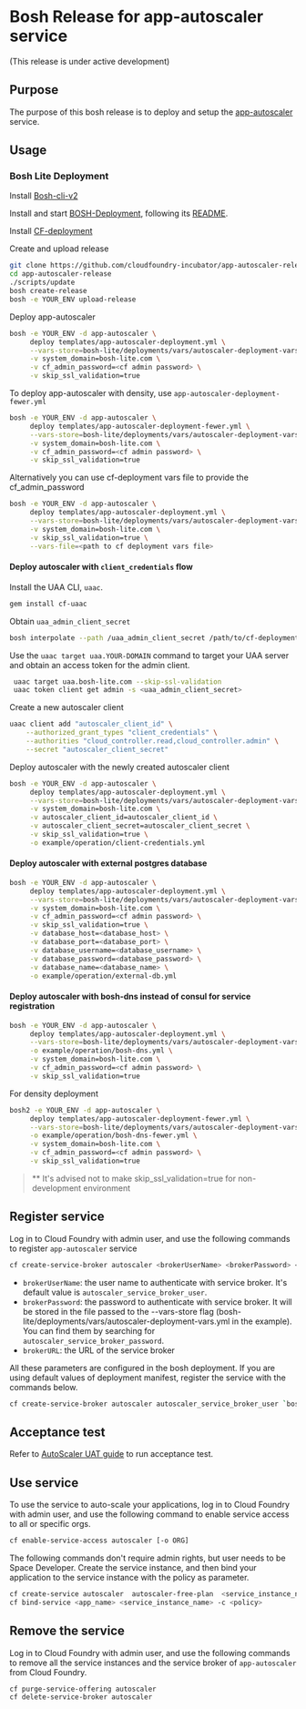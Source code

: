 # Bosh Release for app-autoscaler service

(This release is under active development)

## Purpose

The purpose of this bosh release is to deploy and setup the [app-autoscaler](https://github.com/cloudfoundry-incubator/app-autoscaler) service.

## Usage

### Bosh Lite Deployment

Install [Bosh-cli-v2](https://bosh.io/docs/cli-v2.html#install)

Install and start [BOSH-Deployment](https://github.com/cloudfoundry/bosh-deployment), following its [README](https://github.com/cloudfoundry/bosh-deployment/blob/master/README.md).

Install [CF-deployment](https://github.com/cloudfoundry/cf-deployment/blob/master/cf-deployment.yml)

Create and upload release

```sh
git clone https://github.com/cloudfoundry-incubator/app-autoscaler-release
cd app-autoscaler-release
./scripts/update
bosh create-release
bosh -e YOUR_ENV upload-release
```

Deploy app-autoscaler

```sh
bosh -e YOUR_ENV -d app-autoscaler \
     deploy templates/app-autoscaler-deployment.yml \
     --vars-store=bosh-lite/deployments/vars/autoscaler-deployment-vars.yml \
     -v system_domain=bosh-lite.com \
     -v cf_admin_password=<cf admin password> \
     -v skip_ssl_validation=true
```
To deploy app-autoscaler with density, use `app-autoscaler-deployment-fewer.yml`
```sh
bosh -e YOUR_ENV -d app-autoscaler \
     deploy templates/app-autoscaler-deployment-fewer.yml \
     --vars-store=bosh-lite/deployments/vars/autoscaler-deployment-vars.yml \
     -v system_domain=bosh-lite.com \
     -v cf_admin_password=<cf admin password> \
     -v skip_ssl_validation=true
```
Alternatively you can use cf-deployment vars file to provide the cf_admin_password

```sh
bosh -e YOUR_ENV -d app-autoscaler \
     deploy templates/app-autoscaler-deployment.yml \
     --vars-store=bosh-lite/deployments/vars/autoscaler-deployment-vars.yml \
     -v system_domain=bosh-lite.com \
     -v skip_ssl_validation=true \
     --vars-file=<path to cf deployment vars file>
```

#### Deploy autoscaler with `client_credentials` flow

Install the UAA CLI, `uaac`.

```sh
gem install cf-uaac
```

Obtain `uaa_admin_client_secret`

```sh
bosh interpolate --path /uaa_admin_client_secret /path/to/cf-deployment/deployment-vars.yml
```

Use the `uaac target uaa.YOUR-DOMAIN` command to target your UAA server and obtain an access token for the admin client.

```sh
 uaac target uaa.bosh-lite.com --skip-ssl-validation
 uaac token client get admin -s <uaa_admin_client_secret>
 ```

Create a new autoscaler client

```sh
uaac client add "autoscaler_client_id" \
    --authorized_grant_types "client_credentials" \
    --authorities "cloud_controller.read,cloud_controller.admin" \
    --secret "autoscaler_client_secret"
```

Deploy autoscaler with the newly created autoscaler client

```sh
bosh -e YOUR_ENV -d app-autoscaler \
     deploy templates/app-autoscaler-deployment.yml \
     --vars-store=bosh-lite/deployments/vars/autoscaler-deployment-vars.yml \
     -v system_domain=bosh-lite.com \
     -v autoscaler_client_id=autoscaler_client_id \
     -v autoscaler_client_secret=autoscaler_client_secret \
     -v skip_ssl_validation=true \
     -o example/operation/client-credentials.yml
```

#### Deploy autoscaler with external postgres database

```sh
bosh -e YOUR_ENV -d app-autoscaler \
     deploy templates/app-autoscaler-deployment.yml \
     --vars-store=bosh-lite/deployments/vars/autoscaler-deployment-vars.yml \
     -v system_domain=bosh-lite.com \
     -v cf_admin_password=<cf admin password> \
     -v skip_ssl_validation=true \
     -v database_host=<database_host> \
     -v database_port=<database_port> \
     -v database_username=<database_username> \
     -v database_password=<database_password> \
     -v database_name=<database_name> \
     -o example/operation/external-db.yml
```

#### Deploy autoscaler with bosh-dns instead of consul for service registration

```sh
bosh -e YOUR_ENV -d app-autoscaler \
     deploy templates/app-autoscaler-deployment.yml \
     --vars-store=bosh-lite/deployments/vars/autoscaler-deployment-vars.yml \
     -o example/operation/bosh-dns.yml \
     -v system_domain=bosh-lite.com \
     -v cf_admin_password=<cf admin password> \
     -v skip_ssl_validation=true
```
For density deployment
```sh
bosh2 -e YOUR_ENV -d app-autoscaler \
     deploy templates/app-autoscaler-deployment-fewer.yml \
     --vars-store=bosh-lite/deployments/vars/autoscaler-deployment-vars.yml \
     -o example/operation/bosh-dns-fewer.yml \
     -v system_domain=bosh-lite.com \
     -v cf_admin_password=<cf admin password> \
     -v skip_ssl_validation=true
```
>** It's advised not to make skip_ssl_validation=true for non-development environment

## Register service

Log in to Cloud Foundry with admin user, and use the following commands to register `app-autoscaler` service

```sh
cf create-service-broker autoscaler <brokerUserName> <brokerPassword> <brokerURL>
```

* `brokerUserName`: the user name to authenticate with service broker. It's default value is `autoscaler_service_broker_user`.
* `brokerPassword`: the password to authenticate with service broker. It will be stored in the file passed to the --vars-store flag (bosh-lite/deployments/vars/autoscaler-deployment-vars.yml in the example). You can find them by searching for `autoscaler_service_broker_password`.
* `brokerURL`: the URL of the service broker

All these parameters are configured in the bosh deployment. If you are using default values of deployment manifest, register the service with the commands below.

```sh
cf create-service-broker autoscaler autoscaler_service_broker_user `bosh int ./bosh-lite/deployments/vars/autoscaler-deployment-vars.yml --path /autoscaler_service_broker_password` https://autoscalerservicebroker.bosh-lite.com
```

## Acceptance test

Refer to [AutoScaler UAT guide](src/acceptance/README.md) to run acceptance test. 

## Use service

To use the service to auto-scale your applications, log in to Cloud Foundry with admin user, and use the following command to enable service access to all or specific orgs.

```sh
cf enable-service-access autoscaler [-o ORG]
```

The following commands don't require admin rights, but user needs to be Space Developer. Create the service instance, and then bind your application to the service instance with the policy as parameter.

```sh
cf create-service autoscaler  autoscaler-free-plan  <service_instance_name>
cf bind-service <app_name> <service_instance_name> -c <policy>
```

## Remove the service

Log in to Cloud Foundry with admin user, and use the following commands to remove all the service instances and the service broker of `app-autoscaler` from Cloud Foundry.

```sh
cf purge-service-offering autoscaler
cf delete-service-broker autoscaler
```
